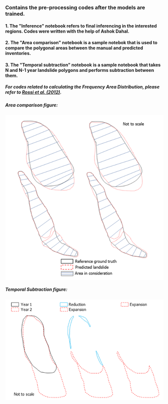 ### Contains the pre-processing codes after the models are trained. 

#### 1. The "Inference" notebook refers to final inferencing in the interested regions. Codes were written with the help of Ashok Dahal.
#### 2. The "Area comparison" notebook is a sample notebok that is used to compare the polygonal areas between the manual and predicted inventories.
#### 3. The "Temporal subtraction" notebook is a sample notebook that takes N and N-1 year landslide polygons and performs subtraction between them.

##### For codes related to calculating the Frequency Area Distribution, please refer to [Rossi et al. (2012)](https://www.researchgate.net/publication/258621952_A_tool_for_the_estimation_of_the_distribution_of_landslide_area_in_R).


##### Area comparison figure: 
![AC](Images/AC.png)

##### Temporal Subtraction figure: 
![TS](Images/TS.png)
